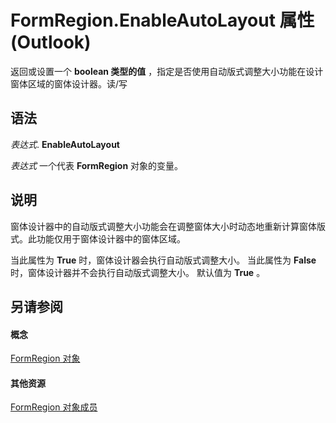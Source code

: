 
# FormRegion.EnableAutoLayout 属性 (Outlook)

返回或设置一个 **boolean 类型的值** ，指定是否使用自动版式调整大小功能在设计窗体区域的窗体设计器。读/写


## 语法

 _表达式_. **EnableAutoLayout**

 _表达式_ 一个代表 **FormRegion** 对象的变量。


## 说明

窗体设计器中的自动版式调整大小功能会在调整窗体大小时动态地重新计算窗体版式。此功能仅用于窗体设计器中的窗体区域。

当此属性为 **True** 时，窗体设计器会执行自动版式调整大小。 当此属性为 **False** 时，窗体设计器并不会执行自动版式调整大小。 默认值为 **True** 。


## 另请参阅


#### 概念


[FormRegion 对象](3a0b83eb-4076-9cb3-86a9-68f9e44df89f.md)
#### 其他资源


[FormRegion 对象成员](eb4ff750-2911-8f8d-2ef0-c3f5e7adf4e0.md)
